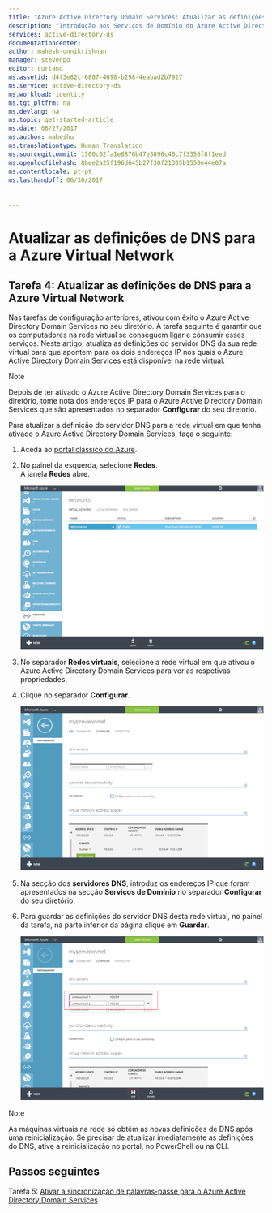 ```yaml
---
title: "Azure Active Directory Domain Services: Atualizar as definições de DNS para a Azure Virtual Network | Microsoft Docs"
description: "Introdução aos Serviços de Domínio do Azure Active Directory"
services: active-directory-ds
documentationcenter: 
author: mahesh-unnikrishnan
manager: stevenpo
editor: curtand
ms.assetid: d4f3e82c-6807-4690-b298-4eabad2b7927
ms.service: active-directory-ds
ms.workload: identity
ms.tgt_pltfrm: na
ms.devlang: na
ms.topic: get-started-article
ms.date: 06/27/2017
ms.author: maheshu
ms.translationtype: Human Translation
ms.sourcegitcommit: 1500c02fa1e6876b47e3896c40c7f3356f8f1eed
ms.openlocfilehash: 8bee2a25f196d645b27f30f21305b1550e44e07a
ms.contentlocale: pt-pt
ms.lasthandoff: 06/30/2017


---
```

<a id="update-dns-settings-for-the-azure-virtual-network" class="xliff"></a>

# Atualizar as definições de DNS para a Azure Virtual Network
<a id="task-4-update-dns-settings-for-the-azure-virtual-network" class="xliff"></a>

## Tarefa 4: Atualizar as definições de DNS para a Azure Virtual Network
Nas tarefas de configuração anteriores, ativou com êxito o Azure Active Directory Domain Services no seu diretório. A tarefa seguinte é garantir que os computadores na rede virtual se conseguem ligar e consumir esses serviços. Neste artigo, atualiza as definições do servidor DNS da sua rede virtual para que apontem para os dois endereços IP nos quais o Azure Active Directory Domain Services está disponível na rede virtual.

> [!NOTE]
> Depois de ter ativado o Azure Active Directory Domain Services para o diretório, tome nota dos endereços IP para o Azure Active Directory Domain Services que são apresentados no separador **Configurar** do seu diretório.
>
>

Para atualizar a definição do servidor DNS para a rede virtual em que tenha ativado o Azure Active Directory Domain Services, faça o seguinte:

1. Aceda ao [portal clássico do Azure](https://manage.windowsazure.com).
2. No painel da esquerda, selecione **Redes**.  
    A janela **Redes** abre.

    ![Janela de Redes virtuais](./media/active-directory-domain-services-getting-started/virtual-network-select.png)
3. No separador **Redes virtuais**, selecione a rede virtual em que ativou o Azure Active Directory Domain Services para ver as respetivas propriedades.
4. Clique no separador **Configurar**.

    ![Janela de Redes virtuais](./media/active-directory-domain-services-getting-started/virtual-network-configure-tab.png)
5. Na secção dos **servidores DNS**, introduz os endereços IP que foram apresentados na secção **Serviços de Domínio** no separador **Configurar** do seu diretório.
6. Para guardar as definições do servidor DNS desta rede virtual, no painel da tarefa, na parte inferior da página clique em **Guardar**.

   ![Atualize as definições do servidor DNS para a rede virtual](./media/active-directory-domain-services-getting-started/update-dns.png)

> [!NOTE]
>  As máquinas virtuais na rede só obtêm as novas definições de DNS após uma reinicialização. Se precisar de atualizar imediatamente as definições do DNS, ative a reinicialização no portal, no PowerShell ou na CLI.
>
>

<a id="next-steps" class="xliff"></a>

## Passos seguintes
Tarefa 5: [Ativar a sincronização de palavras-passe para o Azure Active Directory Domain Services](active-directory-ds-getting-started-password-sync.md)

